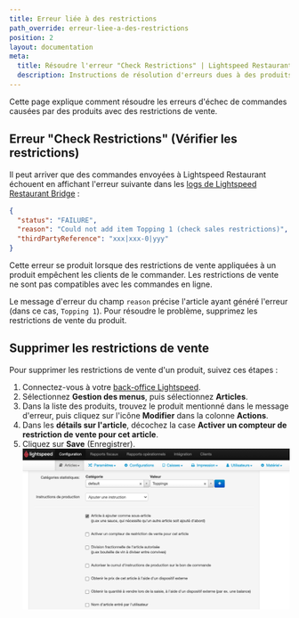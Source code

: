 ```yaml
---
title: Erreur liée à des restrictions
path_override: erreur-liee-a-des-restrictions
position: 2
layout: documentation
meta:
  title: Résoudre l'erreur "Check Restrictions" | Lightspeed Restaurant | HubRise
  description: Instructions de résolution d'erreurs dues à des produits avec restrictions de vente.
---
```


Cette page explique comment résoudre les erreurs d'échec de commandes causées par des produits avec des restrictions de vente.

## Erreur "Check Restrictions" (Vérifier les restrictions)

Il peut arriver que des commandes envoyées à Lightspeed Restaurant échouent en affichant l'erreur suivante dans les [logs de Lightspeed Restaurant Bridge](/apps/lightspeed-restaurant/user-interface#operation) :

```json
{
  "status": "FAILURE",
  "reason": "Could not add item Topping 1 (check sales restrictions)",
  "thirdPartyReference": "xxx|xxx-0|yyy"
}
```

Cette erreur se produit lorsque des restrictions de vente appliquées à un produit empêchent les clients de le commander. Les restrictions de vente ne sont pas compatibles avec les commandes en ligne.

Le message d'erreur du champ `reason` précise l'article ayant généré l'erreur (dans ce cas, `Topping 1`). Pour résoudre le problème, supprimez les restrictions de vente du produit.

## Supprimer les restrictions de vente

Pour supprimer les restrictions de vente d'un produit, suivez ces étapes :

1. Connectez-vous à votre [back-office Lightspeed](https://console.ikentoo.com).
1. Sélectionnez **Gestion des menus**, puis sélectionnez **Articles**.
1. Dans la liste des produits, trouvez le produit mentionné dans le message d'erreur, puis cliquez sur l'icône **Modifier** dans la colonne **Actions**.
1. Dans les **détails sur l'article**, décochez la case **Activer un compteur de restriction de vente pour cet article**.
1. Cliquez sur **Save** (Enregistrer). ![Désactiver les restrictions de vente sur un article](./images/023-2x-lightspeed-sales-restrictions.png)
